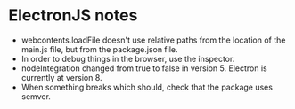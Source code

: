 # ElectronJS notes

- webcontents.loadFile doesn't use relative paths from the location of the main.js file, but from the package.json file.
- In order to debug things in the browser, use the inspector.
- nodeIntegration changed from true to false in version 5. Electron is currently at version 8.
- When something breaks which should, check that the package uses semver.
